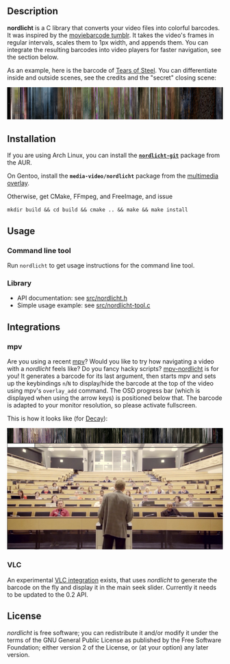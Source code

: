 ## Description

**nordlicht** is a C library that converts your video files into colorful barcodes. It was inspired by the [moviebarcode tumblr](http://moviebarcode.tumblr.com/). It takes the video's frames in regular intervals, scales them to 1px width, and appends them. You can integrate the resulting barcodes into video players for faster navigation, see the section below.

As an example, here is the barcode of [Tears of Steel](http://tearsofsteel.org/). You can differentiate inside and outside scenes, see the credits and the "secret" closing scene:

![Barcode for "Tears of Steel"](res/tos-example.png)

## Installation

If you are using Arch Linux, you can install the [**`nordlicht-git`**](https://aur.archlinux.org/packages/nordlicht-git/) package from the AUR.

On Gentoo, install the **`media-video/nordlicht`** package from the [multimedia overlay](https://gitorious.org/gentoo-multimedia/gentoo-multimedia).

Otherwise, get CMake, FFmpeg, and FreeImage, and issue

    mkdir build && cd build && cmake .. && make && make install

## Usage

### Command line tool

Run `nordlicht` to get usage instructions for the command line tool.

### Library

- API documentation: see [src/nordlicht.h](src/nordlicht.h)
- Simple usage example: see [src/nordlicht-tool.c](src/nordlicht-tool.c)

## Integrations

### mpv

Are you using a recent [mpv](http://mpv.io/)? Would you like to try how navigating a video with a *nordlicht* feels like? Do you fancy hacky scripts? [mpv-nordlicht](/res/mpv-nordlicht) is for you! It generates a barcode for its last argument, then starts mpv and sets up the keybindings `n`/`N` to display/hide the barcode at the top of the video using mpv's `overlay_add` command. The OSD progress bar (which is displayed when using the arrow keys) is positioned below that. The barcode is adapted to your monitor resolution, so please activate fullscreen.

This is how it looks like (for [Decay](http://www.decayfilm.com/)):

!["Decay" barcode integrated into mpv](/res/decay-mpv-example.png)

### VLC

An experimental [VLC integration](https://github.com/blinry/vlc) exists, that uses *nordlicht* to generate the barcode on the fly and display it in the main seek slider. Currently it needs to be updated to the 0.2 API.

## License

*nordlicht* is free software; you can redistribute it and/or modify it under the terms of the GNU General Public License as published by the Free Software Foundation; either version 2 of the License, or (at your option) any later version.
